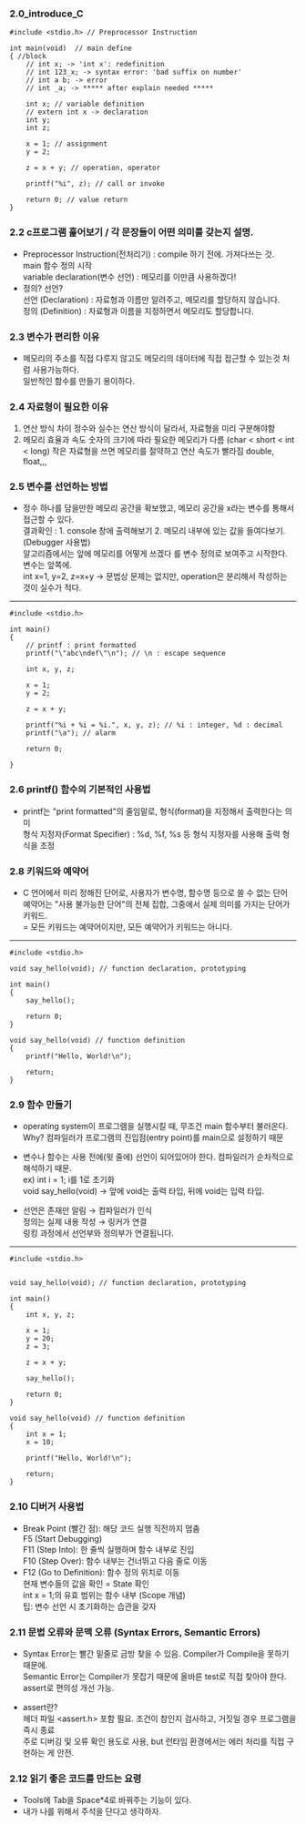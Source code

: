 ### 2.0_introduce_C
```
#include <stdio.h> // Preprocessor Instruction

int main(void)  // main define
{ //block
    // int x; -> 'int x': redefinition
    // int 123_x; -> syntax error: 'bad suffix on number'
    // int a b; -> error
    // int _a; -> ***** after explain needed *****

    int x; // variable definition
    // extern int x -> declaration
    int y;
    int z;
    
    x = 1; // assignment
    y = 2;

    z = x + y; // operation, operator

    printf("%i", z); // call or invoke

    return 0; // value return
}
```
### 2.2 c프로그램 훑어보기 / 각 문장들이 어떤 의미를 갖는지 설명.
- Preprocessor Instruction(전처리기) : compile 하기 전에. 가져다쓰는 것.  
main 함수 정의 시작  
variable declaration(변수 선언) : 메모리를 이만큼 사용하겠다!  
- 정의? 선언?  
선언 (Declaration) : 자료형과 이름만 알려주고, 메모리를 할당하지 않습니다.  
정의 (Definition) : 자료형과 이름을 지정하면서 메모리도 할당합니다.

### 2.3 변수가 편리한 이유
- 메모리의 주소를 직접 다루지 않고도 메모리의 데이터에 직접 접근할 수 있는것 처럼 사용가능하다.  
일반적인 함수를 만들기 용이하다.

### 2.4 자료형이 필요한 이유
1. 연산 방식 차이
정수와 실수는 연산 방식이 달라서, 자료형을 미리 구분해야함
2. 메모리 효율과 속도
숫자의 크기에 따라 필요한 메모리가 다름 (char < short < int < long)
작은 자료형을 쓰면 메모리를 절약하고 연산 속도가 빨라짐
double, float,,,

### 2.5 변수를 선언하는 방법
- 정수 하나를 담을만한 메모리 공간을 확보했고, 메모리 공간을 x라는 변수를 통해서 접근할 수 있다.  
결과확인 : 1. console 창에 출력해보기  2. 메모리 내부에 있는 값을 들여다보기. (Debugger 사용법)  
알고리즘에서는 앞에 메모리를 어떻게 쓰겠다 를 변수 정의로 보여주고 시작한다. 변수는 앞쪽에.  
int x=1, y=2, z=x+y -> 문법상 문제는 없지만, operation은 분리해서 작성하는 것이 실수가 적다.
---
```
#include <stdio.h>

int main()
{
    // printf : print formatted
    printf("\"abc\ndef\"\n"); // \n : escape sequence
    
    int x, y, z;

    x = 1;
    y = 2;

    z = x + y;

    printf("%i + %i = %i.", x, y, z); // %i : integer, %d : decimal
    printf("\a"); // alarm

    return 0;

}

```
### 2.6 printf() 함수의 기본적인 사용법
- printf는 "print formatted"의 줄임말로, 형식(format)을 지정해서 출력한다는 의미  
형식 지정자(Format Specifier) : %d, %f, %s 등 형식 지정자를 사용해 출력 형식을 조정

### 2.8 키워드와 예약어
- C 언어에서 미리 정해진 단어로, 사용자가 변수명, 함수명 등으로 쓸 수 없는 단어  
예약어는 "사용 불가능한 단어"의 전체 집합, 그중에서 실제 의미를 가지는 단어가 키워드.  
= 모든 키워드는 예약어이지만, 모든 예약어가 키워드는 아니다.
---
```
#include <stdio.h>

void say_hello(void); // function declaration, prototyping

int main()
{
    say_hello();

    return 0;
}

void say_hello(void) // function definition
{
    printf("Hello, World!\n");

    return;
}
```
### 2.9 함수 만들기
- operating system이 프로그램을 실행시킬 때, 무조건 main 함수부터 불러온다.  
Why? 컴파일러가 프로그램의 진입점(entry point)를 main으로 설정하기 때문

- 변수나 함수는 사용 전에(윗 줄에) 선언이 되어있어야 한다. 컴파일러가 순차적으로 해석하기 때문.  
ex) int i = 1; i를 1로 초기화  
void say_hello(void) -> 앞에 void는 출력 타입, 뒤에 void는 입력 타입.

- 선언은 존재만 알림 → 컴파일러가 인식  
정의는 실제 내용 작성 → 링커가 연결  
링킹 과정에서 선언부와 정의부가 연결됩니다.
---
```
#include <stdio.h>


void say_hello(void); // function declaration, prototyping

int main()
{
    int x, y, z;

    x = 1;
    y = 20;
    z = 3;

    z = x + y;

    say_hello(); 

    return 0;
}

void say_hello(void) // function definition
{
    int x = 1;
    x = 10;

    printf("Hello, World!\n");

    return;
}
```
### 2.10 디버거 사용법
- Break Point (빨간 점): 해당 코드 실행 직전까지 멈춤  
F5 (Start Debugging)  
F11 (Step Into): 한 줄씩 실행하며 함수 내부로 진입  
F10 (Step Over): 함수 내부는 건너뛰고 다음 줄로 이동
- F12 (Go to Definition): 함수 정의 위치로 이동  
현재 변수들의 값을 확인 = State 확인  
int x = 1;의 유효 범위는 함수 내부 (Scope 개념)  
팁: 변수 선언 시 초기화하는 습관을 갖자

### 2.11 문법 오류와 문맥 오류 (Syntax Errors, Semantic Errors)
- Syntax Error는 빨간 밑줄로 금방 찾을 수 있음. Compiler가 Compile을 못하기 때문에.  
Semantic Error는 Compiler가 못잡기 때문에 올바른 test로 직접 찾아야 한다. assert로 편의성 개선 가능.

- assert란?  
헤더 파일 <assert.h> 포함 필요. 조건이 참인지 검사하고, 거짓일 경우 프로그램을 즉시 종료  
주로 디버깅 및 오류 확인 용도로 사용, but 런타임 환경에서는 에러 처리를 직접 구현하는 게 안전.

### 2.12 읽기 좋은 코드를 만드는 요령
- Tools에 Tab을 Space*4로 바꿔주는 기능이 있다.
- 내가 나를 위해서 주석을 단다고 생각하자.
